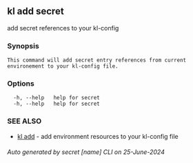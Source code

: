 ## kl add secret

add secret references to your kl-config

### Synopsis

```
This command will add secret entry references from current environement to your kl-config file.
```

### Options

```
  -h, --help   help for secret
  -h, --help   help for secret
```

### SEE ALSO

* [kl add](kl_add.md)  - add environment resources to your kl-config file

###### Auto generated by secret [name] CLI on 25-June-2024

